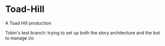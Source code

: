 # Toad-Hill
A Toad Hill production

Tobin's test branch:
trying to set up both the story architecture and the bot to manage i/o